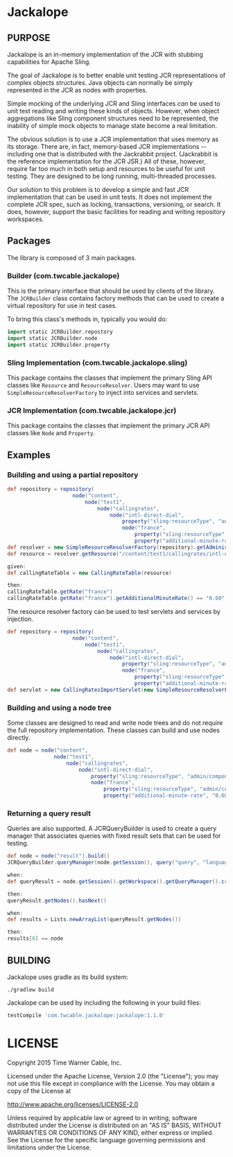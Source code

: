 # Jackalope

## PURPOSE

Jackalope is an in-memory implementation of the JCR with stubbing capabilities for Apache Sling.

The goal of Jackalope is to better enable unit testing JCR representations of complex objects structures.
Java objects can normally be simply represented in the JCR as nodes with properties.

Simple mocking of the underlying JCR and Sling interfaces *can* be used to unit test reading and writing
these kinds of objects. However, when object aggregations like Sling component structures need to be
represented, the inability of simple mock objects to manage state become a real limitation.

The obvious solution is to use a JCR implementation that uses memory as its storage.
There are, in fact, memory-based JCR implementations -- including one that is distributed with the Jackrabbit project.
(Jackrabbit is the reference implementation for the JCR JSR.) All of these, however, require far too much in both
setup and resources to be useful for unit testing. They are designed to be long running, multi-threaded processes.

Our solution to this problem is to develop a simple and fast JCR implementation that can be used in unit tests.
It does not implement the complete JCR spec, such as locking, transactions, versioning, or search.
It does, however, support the basic facilities for reading and writing repository workspaces.

## Packages

The library is composed of 3 main packages.

### Builder (com.twcable.jackalope)

This is the primary interface that should be used by clients of the library.
The `JCRBuilder` class contains factory methods that can be used to create a virtual repository for use in test cases.

To bring this class's methods in, typically you would do:
```groovy
import static JCRBuilder.repostory
import static JCRBuilder.node
import static JCRBuilder.property
```

### Sling Implementation (com.twcable.jackalope.sling)

This package contains the classes that implement the primary Sling API classes like `Resource` and `ResourceResolver`.
Users may want to use `SimpleResourceResolverFactory` to inject into services and servlets.

### JCR Implementation (com.twcable.jackalope.jcr)

This package contains the classes that implement the primary JCR API classes like `Node` and `Property`.

## Examples

### Building and using a partial repository

```groovy
def repository = repository(
                     node("content",
                         node("test1",
                             node("callingrates",
                                 node("intl-direct-dial",
                                     property("sling:resourceType", "admin/components/content/callingratetable"),
                                     node("france",
                                         property("sling:resourceType", "admin/components/content/callingrate"),
                                         property("additional-minute-rate", "0.60"))))))).build()
def resolver = new SimpleResourceResolverFactory(repository).getAdministrativeResourceResolver()
def resource = resolver.getResource("/content/test1/callingrates/intl-direct-dial")

given:
def callingRateTable = new CallingRateTable(resource)

then:
callingRateTable.getRate("france")
callingRateTable.getRate("france").getAdditionalMinuteRate() == "0.60"
```

The resource resolver factory can be used to test servlets and services by injection.

```groovy
def repository = repository(
                     node("content",
                         node("test1",
                             node("callingrates",
                                 node("intl-direct-dial",
                                     property("sling:resourceType", "admin/components/content/callingratetable"),
                                     node("france",
                                         property("sling:resourceType", "admin/components/content/callingrate"),
                                         property("additional-minute-rate", "0.60"))))))).build()
def servlet = new CallingRatesImportServlet(new SimpleResourceResolverFactory(repository))
```

### Building and using a node tree

Some classes are designed to read and write node trees and do not require the full repository
implementation.  These classes can build and use nodes directly.

```groovy
def node = node("content",
               node("test1",
                   node("callingrates",
                       node("intl-direct-dial",
                           property("sling:resourceType", "admin/components/content/callingratetable"),
                           node("france",
                               property("sling:resourceType", "admin/components/content/callingrate"),
                               property("additional-minute-rate", "0.60"))))))).build()
```

### Returning a query result

Queries are also supported.  A JCRQueryBuilder is used to create a query manager that associates queries
with fixed result sets that can be used for testing.

```groovy
def node = node("result").build()
JCRQueryBuilder.queryManager(node.getSession(), query("query", "language", result(node))).build()

when:
def queryResult = node.getSession().getWorkspace().getQueryManager().createQuery("query", "language").execute()

then:
queryResult.getNodes().hasNext()

when:
def results = Lists.newArrayList(queryResult.getNodes())

then:
results[0] == node
```

## BUILDING

Jackalope uses gradle as its build system:

`./gradlew build`

Jackalope can be used by including the following in your
build files:

```groovy
testCompile 'com.twcable.jackalope:jackalope:1.1.0'
```
# LICENSE

Copyright 2015 Time Warner Cable, Inc.

Licensed under the Apache License, Version 2.0 (the "License"); you may not use this file except in compliance
with the License. You may obtain a copy of the License at

http://www.apache.org/licenses/LICENSE-2.0

Unless required by applicable law or agreed to in writing, software distributed under the License is distributed on
an "AS IS" BASIS, WITHOUT WARRANTIES OR CONDITIONS OF ANY KIND, either express or implied. See the License for
the specific language governing permissions and limitations under the License.

